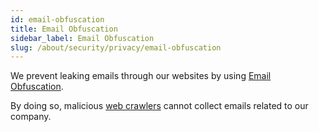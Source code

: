 ```yaml
---
id: email-obfuscation
title: Email Obfuscation
sidebar_label: Email Obfuscation
slug: /about/security/privacy/email-obfuscation
---
```


We prevent leaking emails through our websites
by using
[Email Obfuscation](https://support.cloudflare.com/hc/en-us/articles/200170016-What-is-Email-Address-Obfuscation).

By doing so,
malicious
[web crawlers](https://en.wikipedia.org/wiki/Web_crawler)
cannot collect emails related to our company.
